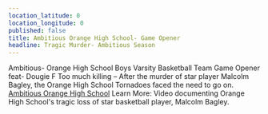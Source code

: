 ```yaml
---
location_latitude: 0
location_longitude: 0
published: false
title: Ambitious Orange High School- Game Opener
headline: Tragic Murder- Ambitious Season
---
```


Ambitious- Orange High School Boys Varsity Basketball Team Game Opener feat- Dougie F
Too much killing – After the murder of star player Malcolm Bagley, the Orange High School Tornadoes faced the need to go on.
[Ambitious Orange High School](https://www.youtube.com/watch?v=8XuTf0EpVXI) Learn More: Video documenting Orange High School's tragic loss of star basketball player, Malcolm Bagley. 
